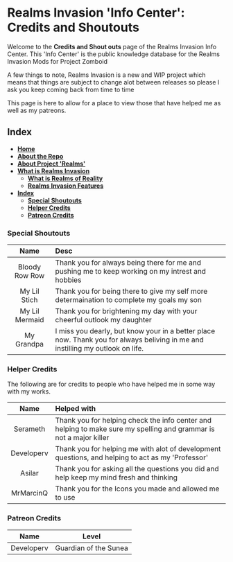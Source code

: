 # Realms Invasion 'Info Center': **Credits and Shoutouts**

Welcome to the **Credits and Shout outs** page of the Realms Invasion Info Center. 
This 'Info Center' is the public knowledge database for the Realms Invasion Mods for Project Zomboid

A few things to note, 
Realms Invasion is a new and WIP project which means that things are subject to change alot between releases so please I ask you keep coming back from time to time

This page is here to allow for a place to view those that have helped me as well as my patreons.

## **Index**
- [**Home**](https://github.com/FueledByOCHD/Realms-Invasion-Info-Center/blob/develop/README.md)
- [**About the Repo**](https://github.com/FueledByOCHD/Realms-Invasion-Info-Center/blob/develop/README.md#about-the-repo)
- [**About Project 'Realms'**](https://github.com/FueledByOCHD/Realms-Invasion-Info-Center/blob/develop/AboutProjectRealms.md)
- [**What is Realms Invasion**](https://github.com/FueledByOCHD/Realms-Invasion-Info-Center/blob/develop/README.md#what-is-realms-invasion)
    - [**What is Realms of Reality**](https://github.com/FueledByOCHD/Realms-Invasion-Info-Center/blob/develop/AboutRealmsOfReality.md)
    - [**Realms Invasion Features**](https://github.com/FueledByOCHD/Realms-Invasion-Info-Center/blob/develop/README.md#realms-invasion-features)
- [**Index**](https://github.com/FueledByOCHD/Realms-Invasion-Info-Center/blob/develop/Credits/RU_FullCredits.md#index)
    - [**Special Shoutouts**](https://github.com/FueledByOCHD/Realms-Invasion-Info-Center/blob/develop/Credits/RU_FullCredits.md#special-shoutouts)
    - [**Helper Credits**](https://github.com/FueledByOCHD/Realms-Invasion-Info-Center/blob/develop/Credits/RU_FullCredits.md#helper-credits)
    - [**Patreon Credits**](https://github.com/FueledByOCHD/Realms-Invasion-Info-Center/blob/develop/Credits/RU_FullCredits.md#patreon-credits)

### **Special Shoutouts**

|**Name**|**Desc**|
|:---:|:---|
|Bloody Row Row|Thank you for always being there for me and pushing me to keep working on my intrest and hobbies|
|My Lil Stich|Thank you for being there to give my self more determaination to complete my goals my son|
|My Lil Mermaid|Thank you for brightening my day with your cheerful outlook my daughter|
|My Grandpa|I miss you dearly, but know your in a better place now. Thank you for always beliving in me and instilling my outlook on life.|

### **Helper Credits**

The following are for credits to people who have helped me in some way with my works.

|**Name**|**Helped with**|
|:---:|:---|
|Serameth|Thank you for helping check the info center and helping to make sure my spelling and grammar is not a major killer|
|Developerv|Thank you for helping me with alot of development questions, and helping to act as my 'Professor'|
|Asilar|Thank you for asking all the questions you did and help keep my mind fresh and thinking|
|MrMarcinQ|Thank you for the Icons you made and allowed me to use|

### **Patreon Credits**

|**Name**|**Level**|
|:---:|:---:|
|Developerv|Guardian of the Sunea|
